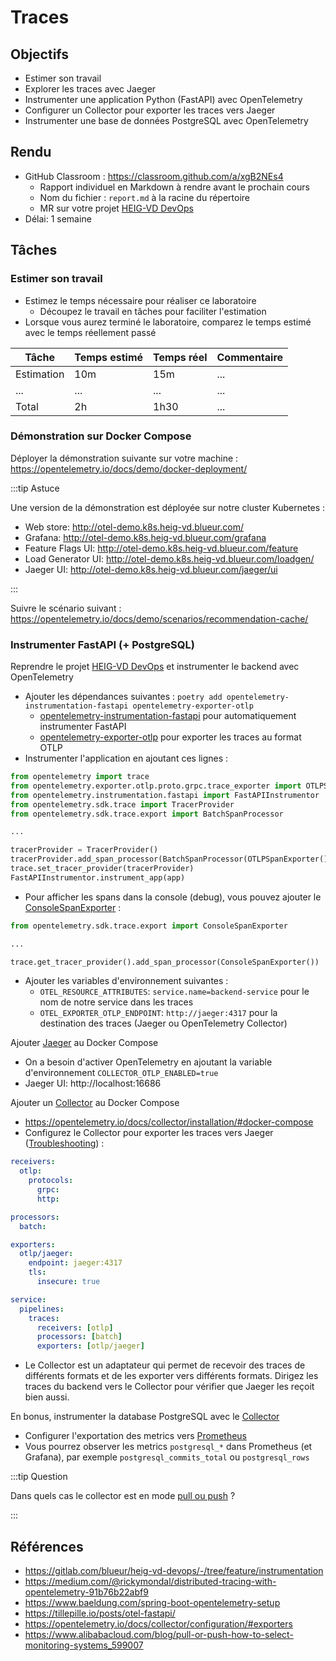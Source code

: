 # Traces

## Objectifs

- Estimer son travail
- Explorer les traces avec Jaeger
- Instrumenter une application Python (FastAPI) avec OpenTelemetry
- Configurer un Collector pour exporter les traces vers Jaeger
- Instrumenter une base de données PostgreSQL avec OpenTelemetry

## Rendu

- GitHub Classroom : https://classroom.github.com/a/xgB2NEs4
  - Rapport individuel en Markdown à rendre avant le prochain cours
  - Nom du fichier : `report.md` à la racine du répertoire
  - MR sur votre projet [HEIG-VD DevOps](https://gitlab.com/blueur/heig-vd-devops)
- Délai: 1 semaine

## Tâches

### Estimer son travail

- Estimez le temps nécessaire pour réaliser ce laboratoire
  - Découpez le travail en tâches pour faciliter l'estimation
- Lorsque vous aurez terminé le laboratoire, comparez le temps estimé avec le temps réellement passé

| Tâche      | Temps estimé | Temps réel | Commentaire |
| ---------- | ------------ | ---------- | ----------- |
| Estimation | 10m          | 15m        | ...         |
| ...        | ...          | ...        | ...         |
| Total      | 2h           | 1h30       | ...         |

### Démonstration sur Docker Compose

Déployer la démonstration suivante sur votre machine : https://opentelemetry.io/docs/demo/docker-deployment/

:::tip Astuce

Une version de la démonstration est déployée sur notre cluster Kubernetes :

- Web store: http://otel-demo.k8s.heig-vd.blueur.com/
- Grafana: http://otel-demo.k8s.heig-vd.blueur.com/grafana
- Feature Flags UI: http://otel-demo.k8s.heig-vd.blueur.com/feature
- Load Generator UI: http://otel-demo.k8s.heig-vd.blueur.com/loadgen/
- Jaeger UI: http://otel-demo.k8s.heig-vd.blueur.com/jaeger/ui

:::

Suivre le scénario suivant : https://opentelemetry.io/docs/demo/scenarios/recommendation-cache/

### Instrumenter FastAPI (+ PostgreSQL)

Reprendre le projet [HEIG-VD DevOps](https://gitlab.com/blueur/heig-vd-devops) et instrumenter le backend avec OpenTelemetry

- Ajouter les dépendances suivantes : `poetry add opentelemetry-instrumentation-fastapi opentelemetry-exporter-otlp`
  - [opentelemetry-instrumentation-fastapi](https://opentelemetry-python-contrib.readthedocs.io/en/latest/instrumentation/fastapi/fastapi.html) pour automatiquement instrumenter FastAPI
  - [opentelemetry-exporter-otlp](https://opentelemetry-python.readthedocs.io/en/latest/exporter/otlp/otlp.html) pour exporter les traces au format OTLP
- Instrumenter l'application en ajoutant ces lignes :

```python
from opentelemetry import trace
from opentelemetry.exporter.otlp.proto.grpc.trace_exporter import OTLPSpanExporter
from opentelemetry.instrumentation.fastapi import FastAPIInstrumentor
from opentelemetry.sdk.trace import TracerProvider
from opentelemetry.sdk.trace.export import BatchSpanProcessor

...

tracerProvider = TracerProvider()
tracerProvider.add_span_processor(BatchSpanProcessor(OTLPSpanExporter()))
trace.set_tracer_provider(tracerProvider)
FastAPIInstrumentor.instrument_app(app)
```

- Pour afficher les spans dans la console (debug), vous pouvez ajouter le [ConsoleSpanExporter](https://opentelemetry-python.readthedocs.io/en/latest/sdk/trace.export.html#opentelemetry.sdk.trace.export.ConsoleSpanExporter) :

```python
from opentelemetry.sdk.trace.export import ConsoleSpanExporter

...

trace.get_tracer_provider().add_span_processor(ConsoleSpanExporter())
```

- Ajouter les variables d'environnement suivantes :
  - `OTEL_RESOURCE_ATTRIBUTES`: `service.name=backend-service` pour le nom de notre service dans les traces
  - `OTEL_EXPORTER_OTLP_ENDPOINT`: `http://jaeger:4317` pour la destination des traces (Jaeger ou OpenTelemetry Collector)

Ajouter [Jaeger](https://www.jaegertracing.io/docs/1.52/deployment/#all-in-one) au Docker Compose

- On a besoin d'activer OpenTelemetry en ajoutant la variable d'environnement `COLLECTOR_OTLP_ENABLED=true`
- Jaeger UI: http://localhost:16686

Ajouter un [Collector](https://opentelemetry.io/docs/collector/) au Docker Compose

- https://opentelemetry.io/docs/collector/installation/#docker-compose
- Configurez le Collector pour exporter les traces vers Jaeger ([Troubleshooting](https://opentelemetry.io/docs/collector/troubleshooting/)) :

```yaml
receivers:
  otlp:
    protocols:
      grpc:
      http:

processors:
  batch:

exporters:
  otlp/jaeger:
    endpoint: jaeger:4317
    tls:
      insecure: true

service:
  pipelines:
    traces:
      receivers: [otlp]
      processors: [batch]
      exporters: [otlp/jaeger]
```

- Le Collector est un adaptateur qui permet de recevoir des traces de différents formats et de les exporter vers différents formats. Dirigez les traces du backend vers le Collector pour vérifier que Jaeger les reçoit bien aussi.

En bonus, instrumenter la database PostgreSQL avec le [Collector](https://github.com/open-telemetry/opentelemetry-collector-contrib/blob/main/receiver/postgresqlreceiver/README.md)

- Configurer l'exportation des metrics vers [Prometheus](https://github.com/open-telemetry/opentelemetry-collector-contrib/tree/main/exporter/prometheusexporter)
- Vous pourrez observer les metrics `postgresql_*` dans Prometheus (et Grafana), par exemple `postgresql_commits_total` ou `postgresql_rows`

:::tip Question

Dans quels cas le collector est en mode [pull ou push](https://www.alibabacloud.com/blog/pull-or-push-how-to-select-monitoring-systems_599007) ?

:::

## Références

- https://gitlab.com/blueur/heig-vd-devops/-/tree/feature/instrumentation
- https://medium.com/@rickymondal/distributed-tracing-with-opentelemetry-91b76b22abf9
- https://www.baeldung.com/spring-boot-opentelemetry-setup
- https://tillepille.io/posts/otel-fastapi/
- https://opentelemetry.io/docs/collector/configuration/#exporters
- https://www.alibabacloud.com/blog/pull-or-push-how-to-select-monitoring-systems_599007
